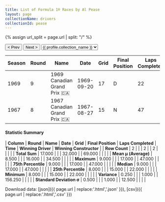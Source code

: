 ```yaml
---
title: List of Formula 1® Races by Al Pease
layout: page
collectionName: drivers
collectionId: pease
---
```


{% assign url_split = page.url | split: "/" %}
<div id="collection-navigation">
<button onclick="selector.options[selector.selectedIndex-1].value && (window.location = selector.options[selector.selectedIndex-1].value);">&lt; Prev</button>
<button onclick="selector.options[selector.selectedIndex+1].value && (window.location = selector.options[selector.selectedIndex+1].value);">Next &gt;</button>
<select id="selector" onchange="this.options[this.selectedIndex].value && (window.location = this.options[this.selectedIndex].value);">
  {% for collectionId in site.data[page.collectionName].refs %}
    {% if collectionId == page.collectionId %}
      {% assign selected = "selected" %}
    {% else %}
      {% assign selected = "" %}
    {% endif %}
    {% assign profile = site.data[page.collectionName][collectionId].profile %}
    <option value="/f1/{{ page.collectionName }}/{{ collectionId }}/{{ url_split[4] }}" {{ selected }}>{{ profile.collection_name }}</option>
  {% endfor %}
</select>
</div>

| Season | Round | Name | Date | Grid | Final Position | Laps Completed | Time | Winning Driver | Winning Constructor |
|--|--|--|--|--|--|--|--|--|--|
| 1969 | 9 | 1969 Canadian Grand Prix 🇨🇦 | 1969-09-20 | 17 | D | 22 |   | Jacky Ickx 🇧🇪 | Brabham-Ford 🇬🇧 |
| 1967 | 8 | 1967 Canadian Grand Prix 🇨🇦 | 1967-08-27 | 15 | N | 47 |   | Jack Brabham 🇦🇺 | Brabham-Repco 🇬🇧 |

#### Statistic Summary

| **Column** | **Round** | **Name** | **Date** | **Grid** | **Final Position** | **Laps Completed** | **Time** | **Winning Driver** | **Winning Constructor** |
| **Row Count** | 2 |  |  | 2 |  | 2 |  |  |  |
| **Total Sum** | 17.000 |  |  | 32.000 |  | 69.000 |  |  |  |
| **Mean μ (Average)** | 8.500 |  |  | 16.000 |  | 34.500 |  |  |  |
| **Maximum** | 9.000 |  |  | 17.000 |  | 47.000 |  |  |  |
| **75th Percentile** | 9.000 |  |  | 17.000 |  | 47.000 |  |  |  |
| **Median** | 9.000 |  |  | 17.000 |  | 47.000 |  |  |  |
| **25th Percentile** | 8.000 |  |  | 15.000 |  | 22.000 |  |  |  |
| **Minimum** | 8.000 |  |  | 15.000 |  | 22.000 |  |  |  |
| **Variance** | 0.250 |  |  | 1.000 |  | 156.250 |  |  |  |
| **Standard Deviation σ** | 0.500 |  |  | 1.000 |  | 12.500 |  |  |  |

Download data: [json]({{ page.url | replace:'.html','.json' }}), [csv]({{ page.url | replace:'.html','.csv' }})
